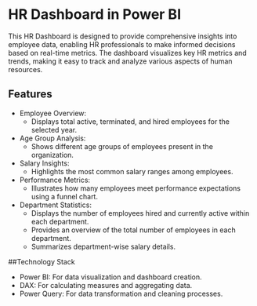 # HR Dashboard in Power BI
This HR Dashboard is designed to provide comprehensive insights into employee data, enabling HR professionals to make informed decisions based on real-time metrics. The dashboard visualizes key HR metrics and trends, making it easy to track and analyze various aspects of human resources.

## Features
* Employee Overview:
   * Displays total active, terminated, and hired employees for the selected year.
* Age Group Analysis:
   * Shows different age groups of employees present in the organization.
* Salary Insights:
   * Highlights the most common salary ranges among employees.
* Performance Metrics:
   * Illustrates how many employees meet performance expectations using a funnel chart.
* Department Statistics:
   * Displays the number of employees hired and currently active within each department.
   * Provides an overview of the total number of employees in each department.
   * Summarizes department-wise salary details.
  
##Technology Stack
  * Power BI: For data visualization and dashboard creation.
  * DAX: For calculating measures and aggregating data.
  * Power Query: For data transformation and cleaning processes.
